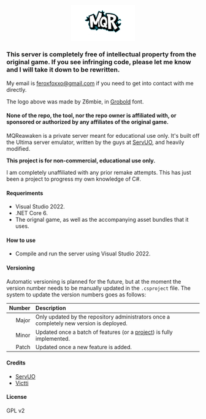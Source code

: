 <p align="center" width="100%">
    <img width="33%" src="Banner.png?raw=true">
</p>

### This server is completely free of intellectual property from the original game. If you see infringing code, please let me know and I will take it down to be rewritten.

My email is feroxfoxxo@gmail.com if you need to get into contact with me directly.

The logo above was made by Z6mbie, in [Grobold](https://www.dafont.com/grobold.font) font.

#### None of the repo, the tool, nor the repo owner is affiliated with, or sponsored or authorized by any affiliates of the original game.

MQReawaken is a private server meant for educational use only. It's built off the Ultima server emulator, written by the guys at [ServUO](https://github.com/ServUO/ServUO/), and heavily modified.

**This project is for non-commercial, educational use only.**

I am completely unaffiliated with any prior remake attempts. This has just been a project to progress my own knowledge of C#.

#### Requeriments

- Visual Studio 2022.
- .NET Core 6.
- The orignal game, as well as the accompanying asset bundles that it uses.

#### How to use

- Compile and run the server using Visual Studio 2022.

#### Versioning

Automatic versioning is planned for the future, but at the moment the version number needs to be manually updated in the ``.csproject`` file. The system to update the version numbers goes as follows:

|Number|Description|
|--:|:--|
|Major|Only updated by the repository administrators once a completely new version is deployed.|
|Minor|Updated once a batch of features (or a [project](https://github.com/Frostrix/MQReawakened/projects)) is fully implemented.|
|Patch|Updated once a new feature is added.|

#### Credits

- <a href="https://github.com/ServUO/ServUO/">ServUO</a>
- <a href="https://github.com/victti/">Victti</a>

#### License

GPL v2
